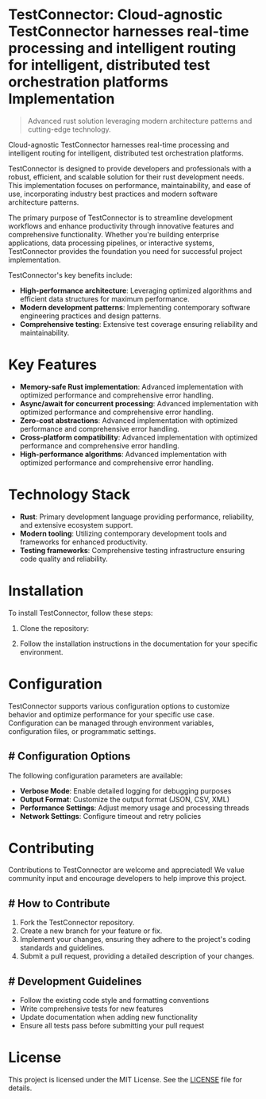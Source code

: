 <!-- fallback_TestConnector_20251020111734_35027 -->

# TestConnector: Cloud-agnostic TestConnector harnesses real-time processing and intelligent routing for intelligent, distributed test orchestration platforms Implementation
> Advanced rust solution leveraging modern architecture patterns and cutting-edge technology.

Cloud-agnostic TestConnector harnesses real-time processing and intelligent routing for intelligent, distributed test orchestration platforms.

TestConnector is designed to provide developers and professionals with a robust, efficient, and scalable solution for their rust development needs. This implementation focuses on performance, maintainability, and ease of use, incorporating industry best practices and modern software architecture patterns.

The primary purpose of TestConnector is to streamline development workflows and enhance productivity through innovative features and comprehensive functionality. Whether you're building enterprise applications, data processing pipelines, or interactive systems, TestConnector provides the foundation you need for successful project implementation.

TestConnector's key benefits include:

* **High-performance architecture**: Leveraging optimized algorithms and efficient data structures for maximum performance.
* **Modern development patterns**: Implementing contemporary software engineering practices and design patterns.
* **Comprehensive testing**: Extensive test coverage ensuring reliability and maintainability.

# Key Features

* **Memory-safe Rust implementation**: Advanced implementation with optimized performance and comprehensive error handling.
* **Async/await for concurrent processing**: Advanced implementation with optimized performance and comprehensive error handling.
* **Zero-cost abstractions**: Advanced implementation with optimized performance and comprehensive error handling.
* **Cross-platform compatibility**: Advanced implementation with optimized performance and comprehensive error handling.
* **High-performance algorithms**: Advanced implementation with optimized performance and comprehensive error handling.

# Technology Stack

* **Rust**: Primary development language providing performance, reliability, and extensive ecosystem support.
* **Modern tooling**: Utilizing contemporary development tools and frameworks for enhanced productivity.
* **Testing frameworks**: Comprehensive testing infrastructure ensuring code quality and reliability.

# Installation

To install TestConnector, follow these steps:

1. Clone the repository:


2. Follow the installation instructions in the documentation for your specific environment.

# Configuration

TestConnector supports various configuration options to customize behavior and optimize performance for your specific use case. Configuration can be managed through environment variables, configuration files, or programmatic settings.

## # Configuration Options

The following configuration parameters are available:

* **Verbose Mode**: Enable detailed logging for debugging purposes
* **Output Format**: Customize the output format (JSON, CSV, XML)
* **Performance Settings**: Adjust memory usage and processing threads
* **Network Settings**: Configure timeout and retry policies

# Contributing

Contributions to TestConnector are welcome and appreciated! We value community input and encourage developers to help improve this project.

## # How to Contribute

1. Fork the TestConnector repository.
2. Create a new branch for your feature or fix.
3. Implement your changes, ensuring they adhere to the project's coding standards and guidelines.
4. Submit a pull request, providing a detailed description of your changes.

## # Development Guidelines

* Follow the existing code style and formatting conventions
* Write comprehensive tests for new features
* Update documentation when adding new functionality
* Ensure all tests pass before submitting your pull request

# License

This project is licensed under the MIT License. See the [LICENSE](https://github.com/paaak/TestConnector/blob/main/LICENSE) file for details.
